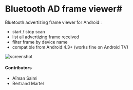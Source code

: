 # Bluetooth AD frame viewer#


Bluetooth advertizing frame viewer for Android :

* start / stop scan
* list all advertizing frame received
* filter frame by device name
* compatible from Android 4.3+ (works fine on Android TV)

![screenshot](https://raw.github.com/akinaru/bluetooth-advert-viewer/master/screen2.png)

<h4>Contributors</h4>

* Aïman Salmi
* Bertrand Martel